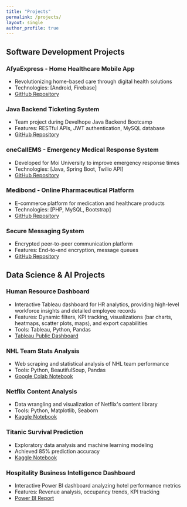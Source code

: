 ```yaml
---
title: "Projects"
permalink: /projects/
layout: single
author_profile: true
---
```


## Software Development Projects

### AfyaExpress - Home Healthcare Mobile App
- Revolutionizing home-based care through digital health solutions  
- Technologies: [Android, Firebase]  
- [GitHub Repository](https://github.com/maronmurangiri/afyaexpress)

### Java Backend Ticketing System  
- Team project during Develhope Java Backend Bootcamp  
- Features: RESTful APIs, JWT authentication, MySQL database  
- [GitHub Repository](https://github.com/maronmurangiri/springBootTicketingSystem)  

### oneCallEMS - Emergency Medical Response System  
- Developed for Moi University to improve emergency response times  
- Technologies: [Java, Spring Boot, Twilio API]  
- [GitHub Repository](https://github.com/maronmurangiri/oneCallEMS)

### Medibond - Online Pharmaceutical Platform  
- E-commerce platform for medication and healthcare products
- Technologies: [PHP, MySQL, Bootstrap]  
- [GitHub Repository](https://github.com/maronmurangiri/medibond)  


### Secure Messaging System  
- Encrypted peer-to-peer communication platform  
- Features: End-to-end encryption, message queues  
- [GitHub Repository](https://github.com/maronmurangiri/messaging-system)  

## Data Science & AI Projects

### Human Resource Dashboard  
- Interactive Tableau dashboard for HR analytics, providing high-level workforce insights and detailed employee records  
- Features: Dynamic filters, KPI tracking, visualizations (bar charts, heatmaps, scatter plots, maps), and export capabilities  
- Tools: Tableau, Python, Pandas  
- [Tableau Public Dashboard](https://public.tableau.com/app/profile/maron.murangiri/viz/HumanResourceDashboard_17500194153240/HRSummary)
  
### NHL Team Stats Analysis  
- Web scraping and statistical analysis of NHL team performance  
- Tools: Python, BeautifulSoup, Pandas  
- [Google Colab Notebook](https://colab.research.google.com/drive/18hOKiIr3XHX4bEGVaqTf-vODt_xyEDWJ?usp=sharing)

### Netflix Content Analysis  
- Data wrangling and visualization of Netflix's content library  
- Tools: Python, Matplotlib, Seaborn  
- [Kaggle Notebook](https://www.kaggle.com/code/murangirimaron/netflix-dataset-data-wrangling-project)  

### Titanic Survival Prediction  
- Exploratory data analysis and machine learning modeling  
- Achieved 85% prediction accuracy  
- [Kaggle Notebook](https://www.kaggle.com/code/murangirimaron/titanic-dataset-exploratory-data-analytics)  

### Hospitality Business Intelligence Dashboard  
- Interactive Power BI dashboard analyzing hotel performance metrics  
- Features: Revenue analysis, occupancy trends, KPI tracking  
- [Power BI Report](https://1drv.ms/u/c/01a1fc4109674478/ER5IHScEWstKr9cX_PV_Q4QBH4l5WmcR2KOj5Yuf-tPeiw?e=7blpOJ)
